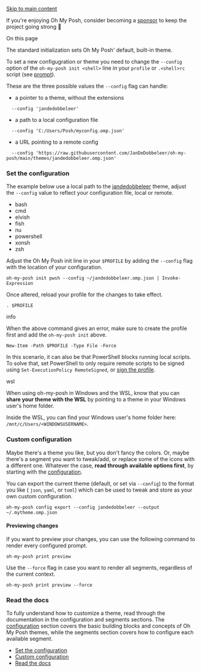 [Skip to main content](https://ohmyposh.dev/docs/installation/customize#__docusaurus_skipToContent_fallback)

If you're enjoying Oh My Posh, consider becoming a [sponsor](https://github.com/sponsors/JanDeDobbeleer) to keep the project going strong 💪

On this page

The standard initialization sets Oh My Posh' default, built-in theme.

To set a new configugration or theme you need to change the `--config` option of the `oh-my-posh init <shell>`
line in your `profile` or `.<shell>rc` script (see [prompt](https://ohmyposh.dev/docs/installation/prompt)).

These are the three possible values the `--config` flag can handle:

- a pointer to a theme, without the extensions





```codeBlockLines_e6Vv
  --config 'jandedobbeleer'

```

- a path to a local configuration file





```codeBlockLines_e6Vv
  --config 'C:/Users/Posh/myconfig.omp.json'

```

- a URL pointing to a remote config





```codeBlockLines_e6Vv
  --config 'https://raw.githubusercontent.com/JanDeDobbeleer/oh-my-posh/main/themes/jandedobbeleer.omp.json'

```


### Set the configuration [​](https://ohmyposh.dev/docs/installation/customize\#set-the-configuration "Direct link to Set the configuration")

The example below use a local path to the [jandedobbeleer](https://ohmyposh.dev/docs/themes#jandedobbeleer) theme, adjust the `--config` value
to reflect your configuration file, local or remote.

- bash
- cmd
- elvish
- fish
- nu
- powershell
- xonsh
- zsh

Adjust the Oh My Posh init line in your `$PROFILE` by adding the `--config` flag with the location
of your configuration.

```codeBlockLines_e6Vv
oh-my-posh init pwsh --config ~/jandedobbeleer.omp.json | Invoke-Expression

```

Once altered, reload your profile for the changes to take effect.

```codeBlockLines_e6Vv
. $PROFILE

```

info

When the above command gives an error, make sure to create the profile first and add the `oh-my-posh init` above.

```codeBlockLines_e6Vv
New-Item -Path $PROFILE -Type File -Force

```

In this scenario, it can also be that PowerShell blocks running local scripts. To solve that, set PowerShell
to only require remote scripts to be signed using `Set-ExecutionPolicy RemoteSigned`, or [sign the profile](https://learn.microsoft.com/en-us/powershell/module/microsoft.powershell.core/about/about_signing?view=powershell-7.3#methods-of-signing-scripts).

wsl

When using oh-my-posh in Windows and the WSL, know that you can **share your theme with the WSL** by pointing to a theme in your
Windows user's home folder.

Inside the WSL, you can find your Windows user's home folder here: `/mnt/c/Users/<WINDOWSUSERNAME>`.

### Custom configuration [​](https://ohmyposh.dev/docs/installation/customize\#custom-configuration "Direct link to Custom configuration")

Maybe there's a theme you like, but you don't fancy the colors. Or, maybe there's a segment you
want to tweak/add, or replace some of the icons with a different one. Whatever the case, **read through**
**available options first**, by starting with the [configuration](https://ohmyposh.dev/docs/configuration/general).

You can export the current theme (default, or set via `--config`) to the format you like ( `json`, `yaml`, or `toml`)
which can be used to tweak and store as your own custom configuration.

```codeBlockLines_e6Vv
oh-my-posh config export --config jandedobbeleer --output ~/.mytheme.omp.json

```

#### Previewing changes [​](https://ohmyposh.dev/docs/installation/customize\#previewing-changes "Direct link to Previewing changes")

If you want to preview your changes, you can use the following command to render every configured prompt.

```codeBlockLines_e6Vv
oh-my-posh print preview

```

Use the `--force` flag in case you want to render all segments, regardless of the current context.

```codeBlockLines_e6Vv
oh-my-posh print preview --force

```

### Read the docs [​](https://ohmyposh.dev/docs/installation/customize\#read-the-docs "Direct link to Read the docs")

To fully understand how to customize a theme, read through the documentation in the configuration and segments sections.
The [configuration](https://ohmyposh.dev/docs/configuration/general) section covers the basic building blocks and concepts of Oh My Posh themes, while the
segments section covers how to configure each available segment.

- [Set the configuration](https://ohmyposh.dev/docs/installation/customize#set-the-configuration)
- [Custom configuration](https://ohmyposh.dev/docs/installation/customize#custom-configuration)
- [Read the docs](https://ohmyposh.dev/docs/installation/customize#read-the-docs)
